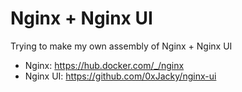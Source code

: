 # Nginx + Nginx UI
Trying to make my own assembly of Nginx + Nginx UI
- Nginx: <https://hub.docker.com/_/nginx>
- Nginx UI: <https://github.com/0xJacky/nginx-ui>
